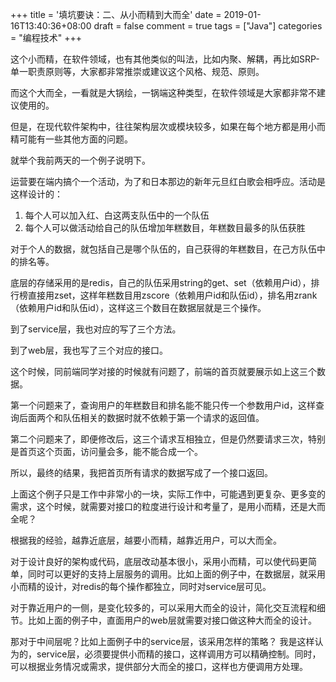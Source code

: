 +++
title = '填坑要诀：二、从小而精到大而全'
date = 2019-01-16T13:40:36+08:00
draft = false
comment = true
tags = ["Java"]
categories = "编程技术"
+++

这个小而精，在软件领域，也有其他类似的叫法，比如内聚、解耦，再比如SRP-单一职责原则等，大家都非常推崇或建议这个风格、规范、原则。

而这个大而全，一看就是大锅绘，一锅端这种类型，在软件领域是大家都非常不建议使用的。

但是，在现代软件架构中，往往架构层次或模块较多，如果在每个地方都是用小而精可能有一些其他方面的问题。

就举个我前两天的一个例子说明下。

运营要在端内搞个一个活动，为了和日本那边的新年元旦红白歌会相呼应。活动是这样设计的：

1. 每个人可以加入红、白这两支队伍中的一个队伍
2. 每个人可以做活动给自己的队伍增加年糕数目，年糕数目最多的队伍获胜

对于个人的数据，就包括自己是哪个队伍的，自己获得的年糕数目，在己方队伍中的排名等。

底层的存储采用的是redis，自己的队伍采用string的get、set（依赖用户id），排行榜直接用zset，这样年糕数目用zscore（依赖用户id和队伍id），排名用zrank（依赖用户id和队伍id），这样这三个数目在数据层就是三个操作。

到了service层，我也对应的写了三个方法。

到了web层，我也写了三个对应的接口。

这个时候，同前端同学对接的时候就有问题了，前端的首页就要展示如上这三个数据。

第一个问题来了，查询用户的年糕数目和排名能不能只传一个参数用户id，这样查询后面两个和队伍相关的数据时就不依赖于第一个请求的返回值。

第二个问题来了，即便修改后，这三个请求互相独立，但是仍然要请求三次，特别是首页这个页面，访问量会多，能不能合成一个。

所以，最终的结果，我把首页所有请求的数据写成了一个接口返回。

上面这个例子只是工作中非常小的一块，实际工作中，可能遇到更复杂、更多变的需求，这个时候，就需要对接口的粒度进行设计和考量了，是用小而精，还是大而全呢？

根据我的经验，越靠近底层，越要小而精，越靠近用户，可以大而全。

对于设计良好的架构或代码，底层改动基本很小，采用小而精，可以使代码更简单，同时可以更好的支持上层服务的调用。比如上面的例子中，在数据层，就采用小而精的设计，对redis的每个操作都独立，同时对service层可见。

对于靠近用户的一侧，是变化较多的，可以采用大而全的设计，简化交互流程和细节。比如上面的例子中，直面用户的web层就需要对接口做这种大而全的设计。

那对于中间层呢？比如上面例子中的service层，该采用怎样的策略？
我是这样认为的，service层，必须要提供小而精的接口，这样调用方可以精确控制。同时，可以根据业务情况或需求，提供部分大而全的接口，这样也方便调用方处理。